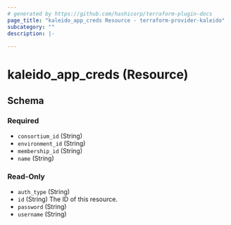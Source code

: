 ```yaml
---
# generated by https://github.com/hashicorp/terraform-plugin-docs
page_title: "kaleido_app_creds Resource - terraform-provider-kaleido"
subcategory: ""
description: |-
  
---
```


# kaleido_app_creds (Resource)





<!-- schema generated by tfplugindocs -->
## Schema

### Required

- `consortium_id` (String)
- `environment_id` (String)
- `membership_id` (String)
- `name` (String)

### Read-Only

- `auth_type` (String)
- `id` (String) The ID of this resource.
- `password` (String)
- `username` (String)


